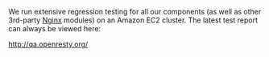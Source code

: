 <!---
    @title         Quality Assurance
    @creator       Yichun Zhang
    @created       2012-04-29 02:40 GMT
    @modifier      Yichun Zhang
    @modifier_link yichun-zhang
    @modified      2012-04-29 02:41 GMT
    @changes       3
--->

We run extensive regression testing for all our components (as well as other 3rd-party [Nginx](nginx.html) modules) on an Amazon EC2 cluster. The latest test report can always be viewed here:

http://qa.openresty.org/
